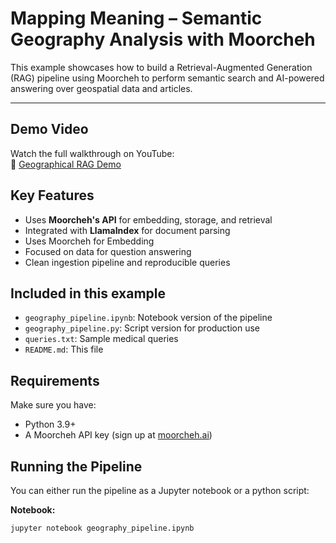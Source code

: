 # Mapping Meaning – Semantic Geography Analysis with Moorcheh

This example showcases how to build a Retrieval-Augmented Generation (RAG) pipeline using Moorcheh to perform semantic search and AI-powered answering over geospatial data and articles.

---
## Demo Video

Watch the full walkthrough on YouTube:  
🔗 [Geographical RAG Demo](https://www.youtube.com/watch?v=vdbxlfoXrwM) 

## Key Features

- Uses **Moorcheh's API** for embedding, storage, and retrieval
- Integrated with **LlamaIndex** for document parsing
- Uses Moorcheh for Embedding
- Focused on data for question answering
- Clean ingestion pipeline and reproducible queries

## Included in this example

- `geography_pipeline.ipynb`: Notebook version of the pipeline
- `geography_pipeline.py`: Script version for production use
- `queries.txt`: Sample medical queries
- `README.md`: This file

## Requirements

Make sure you have:
- Python 3.9+
- A Moorcheh API key (sign up at [moorcheh.ai](https://www.moorcheh.ai))

## Running the Pipeline

You can either run the pipeline as a Jupyter notebook or a python script:

**Notebook:**
```bash
jupyter notebook geography_pipeline.ipynb 
